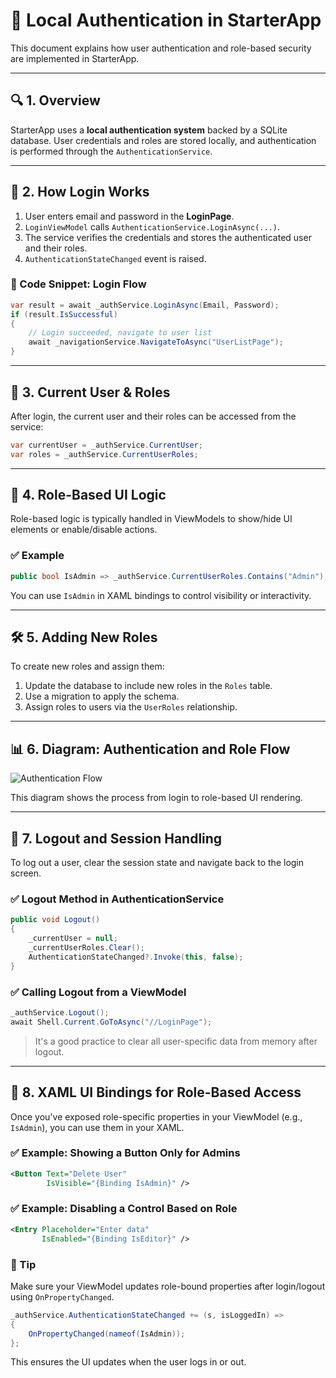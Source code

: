 # 🔐 Local Authentication in StarterApp

This document explains how user authentication and role-based security are implemented in StarterApp.

---

## 🔍 1. Overview

StarterApp uses a **local authentication system** backed by a SQLite database. User credentials and roles are stored locally, and authentication is performed through the `AuthenticationService`.

---

## 🔑 2. How Login Works

1. User enters email and password in the **LoginPage**.
2. `LoginViewModel` calls `AuthenticationService.LoginAsync(...)`.
3. The service verifies the credentials and stores the authenticated user and their roles.
4. `AuthenticationStateChanged` event is raised.

### 🔧 Code Snippet: Login Flow

```csharp
var result = await _authService.LoginAsync(Email, Password);
if (result.IsSuccessful)
{
    // Login succeeded, navigate to user list
    await _navigationService.NavigateToAsync("UserListPage");
}
```

---

## 👤 3. Current User & Roles

After login, the current user and their roles can be accessed from the service:

```csharp
var currentUser = _authService.CurrentUser;
var roles = _authService.CurrentUserRoles;
```

---

## 🧩 4. Role-Based UI Logic

Role-based logic is typically handled in ViewModels to show/hide UI elements or enable/disable actions.

### ✅ Example

```csharp
public bool IsAdmin => _authService.CurrentUserRoles.Contains("Admin");
```

You can use `IsAdmin` in XAML bindings to control visibility or interactivity.

---

## 🛠️ 5. Adding New Roles

To create new roles and assign them:

1. Update the database to include new roles in the `Roles` table.
2. Use a migration to apply the schema.
3. Assign roles to users via the `UserRoles` relationship.

---

## 📊 6. Diagram: Authentication and Role Flow

![Authentication Flow](../images/authentication-flow.png)

This diagram shows the process from login to role-based UI rendering.


---

## 🚪 7. Logout and Session Handling

To log out a user, clear the session state and navigate back to the login screen.

### ✅ Logout Method in AuthenticationService

```csharp
public void Logout()
{
    _currentUser = null;
    _currentUserRoles.Clear();
    AuthenticationStateChanged?.Invoke(this, false);
}
```

### ✅ Calling Logout from a ViewModel

```csharp
_authService.Logout();
await Shell.Current.GoToAsync("//LoginPage");
```

> It's a good practice to clear all user-specific data from memory after logout.

---

## 🎨 8. XAML UI Bindings for Role-Based Access

Once you've exposed role-specific properties in your ViewModel (e.g., `IsAdmin`), you can use them in your XAML.

### ✅ Example: Showing a Button Only for Admins

```xml
<Button Text="Delete User"
        IsVisible="{Binding IsAdmin}" />
```

### ✅ Example: Disabling a Control Based on Role

```xml
<Entry Placeholder="Enter data"
       IsEnabled="{Binding IsEditor}" />
```

### 🔐 Tip

Make sure your ViewModel updates role-bound properties after login/logout using `OnPropertyChanged`.

```csharp
_authService.AuthenticationStateChanged += (s, isLoggedIn) =>
{
    OnPropertyChanged(nameof(IsAdmin));
};
```

This ensures the UI updates when the user logs in or out.

